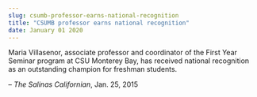 ```yaml
---
slug: csumb-professor-earns-national-recognition
title: "CSUMB professor earns national recognition"
date: January 01 2020
---
```


<p>Maria Villasenor, associate professor and coordinator of the First Year Seminar program at CSU Monterey Bay, has received national recognition as an outstanding champion for freshman students.
</p><p>– <em>The Salinas Californian</em>, Jan. 25, 2015
</p>
